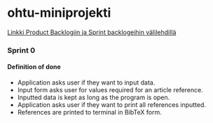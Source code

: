# ohtu-miniprojekti

[Linkki Product Backlogiin ja Sprint backlogeihin välilehdillä](https://docs.google.com/spreadsheets/d/1uLXQf_AoPL6ly2yu5XrqHldBCUcM7QaakHexxE-Yq5s/edit#gid=0)

### Sprint 0

#### Definition of done

 - Application asks user if they want to input data.
 - Input form asks user for values required for an article reference.
 - Inputted data is kept as long as the program is open.
 - Application asks user if they want to print all references inputted.
 - References are printed to terminal in BibTeX form.
